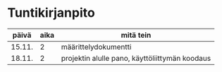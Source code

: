 # Tuntikirjanpito
|päivä |aika|mitä tein|
|------|----|---------|
|15.11.|2   |määrittelydokumentti|
|18.11.|2   |projektin alulle pano, käyttöliittymän koodaus|
